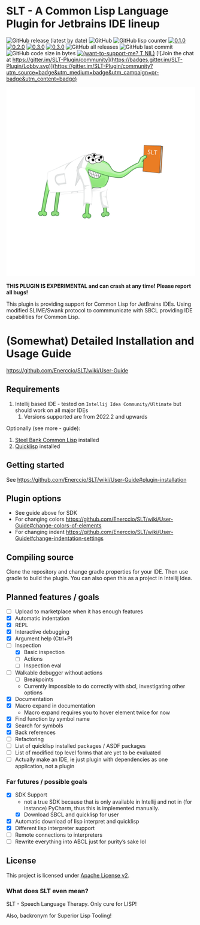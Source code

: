 # SLT - A Common Lisp Language Plugin for Jetbrains IDE lineup

![GitHub release (latest by date)](https://img.shields.io/github/v/release/Enerccio/SLT)
![GitHub](https://img.shields.io/github/license/Enerccio/SLT)
![GitHub lisp counter](https://img.shields.io/github/search/Enerccio/SLT/lisp)
[![0.1.0](https://badgen.net/github/milestones/enerccio/SLT/1)](https://github.com/enerccio/SLT/milestone/1)
[![0.2.0](https://badgen.net/github/milestones/enerccio/SLT/2)](https://github.com/enerccio/SLT/milestone/2)
[![0.3.0](https://badgen.net/github/milestones/enerccio/SLT/4)](https://github.com/enerccio/SLT/milestone/4)
[![0.3.0](https://badgen.net/github/milestones/enerccio/SLT/5)](https://github.com/enerccio/SLT/milestone/5)
![GitHub all releases](https://img.shields.io/github/downloads/Enerccio/SLT/total)
![GitHub last commit](https://img.shields.io/github/last-commit/Enerccio/SLT)
![GitHub code size in bytes](https://img.shields.io/github/languages/code-size/Enerccio/SLT)
[![(want-to-support-me? T NIL)](https://img.shields.io/liberapay/receives/Enerccio.svg?logo=liberapay)](https://liberapay.com/Enerccio)
[![Join the chat at https://gitter.im/SLT-Plugin/community](https://badges.gitter.im/SLT-Plugin/Lobby.svg)](https://gitter.im/SLT-Plugin/community?utm_source=badge&utm_medium=badge&utm_campaign=pr-badge&utm_content=badge)

![Image](src/main/resources/logo/logo.svg)

**THIS PLUGIN IS EXPERIMENTAL and can crash at any time! Please report all bugs!**

This plugin is providing support for Common Lisp for JetBrains IDEs. 
Using modified SLIME/Swank protocol to commmunicate with SBCL providing 
IDE capabilities for Common Lisp.

# (Somewhat) Detailed Installation and Usage Guide

https://github.com/Enerccio/SLT/wiki/User-Guide

## Requirements

1) Intellij based IDE - tested on `Intellij Idea Community/Ultimate` but should work on all major IDEs
   1) Versions supported are from 2022.2 and upwards 

Optionally (see more - guide):

1) [Steel Bank Common Lisp](https://www.sbcl.org/) installed
2) [Quicklisp](https://www.quicklisp.org/beta/) installed

## Getting started

See https://github.com/Enerccio/SLT/wiki/User-Guide#plugin-installation

## Plugin options

- See guide above for SDK
- For changing colors https://github.com/Enerccio/SLT/wiki/User-Guide#change-colors-of-elements
- For changing indent https://github.com/Enerccio/SLT/wiki/User-Guide#change-indentation-settings

## Compiling source

Clone the repository and change gradle.properties for your IDE. 
Then use gradle to build the plugin. 
You can also open this as a project in Intellij Idea.

## Planned features / goals

* [ ] Upload to marketplace when it has enough features
* [x] Automatic indentation
* [x] REPL
* [x] Interactive debugging
* [x] Argument help (Ctrl+P)
* [ ] Inspection
  * [x] Basic inspection
  * [ ] Actions
  * [ ] Inspection eval
* [ ] Walkable debugger without actions 
  * [ ] Breakpoints
  * Currently impossible to do correctly with sbcl, investigating other options
* [x] Documentation 
* [x] Macro expand in documentation
  * Macro expand requires you to hover element twice for now
* [x] Find function by symbol name
* [x] Search for symbols
* [x] Back references 
* [ ] Refactoring
* [ ] List of quicklisp installed packages / ASDF packages
* [ ] List of modified top level forms that are yet to be evaluated
* [ ] Actually make an IDE, ie just plugin with dependencies as one application, not a plugin

### Far futures / possible goals 

* [x] SDK Support 
  * not a true SDK because that is only available in Intellij and not in  (for instance) PyCharm, thus
this is implemented manually.
  * [x] Download SBCL and quicklisp for user
* [x] Automatic download of lisp interpret and quicklisp
* [x] Different lisp interpreter support 
* [ ] Remote connections to interpreters
* [ ] Rewrite everything into ABCL just for purity’s sake lol

## License

This project is licensed under [Apache License v2](LICENSE.txt).

### What does SLT even mean?

SLT - Speech Language Therapy. Only cure for LISP!

Also, backronym for Superior Lisp Tooling!